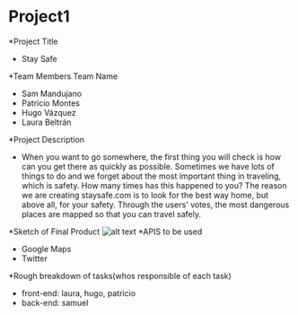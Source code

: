 # Project1
*Project Title
- Stay Safe

*Team Members Team Name
- Sam Mandujano
- Patricio Montes
- Hugo Vázquez
- Laura Beltrán

*Project Description
- When you want to go somewhere, the first thing you will check is how can you get there as quickly as possible. Sometimes we have lots of things to do and we forget about the most important thing in traveling, which is safety. How many times has this happened to you? The reason we are creating staysafe.com is to look for the best way home, but above all, for your safety. Through the users' votes, the most dangerous places are mapped so that you can travel safely.

*Sketch of Final Product
![alt text](http://url/to/img.png)
*APIS to be used
- Google Maps
- Twitter

*Rough breakdown of tasks(whos responsible of each task)
- front-end: laura, hugo, patricio
- back-end: samuel